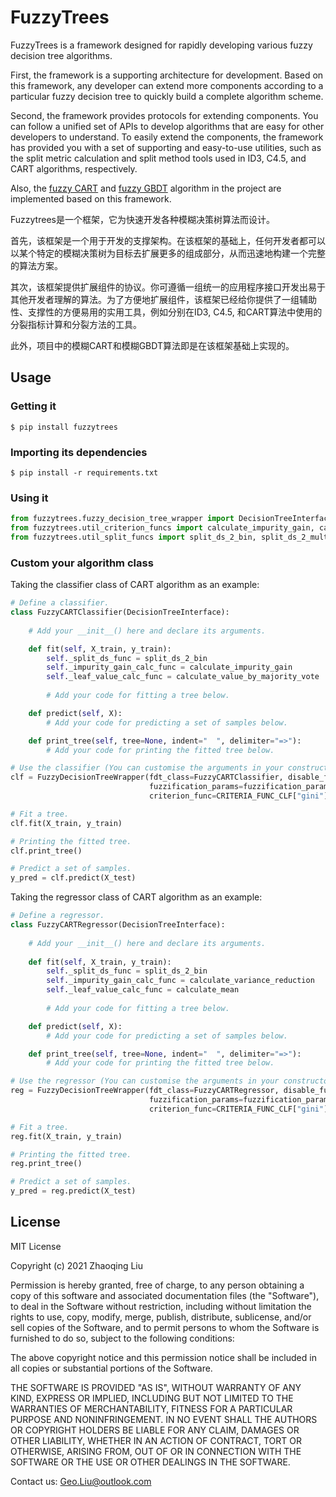 # FuzzyTrees

FuzzyTrees is a framework designed for rapidly developing various fuzzy decision tree algorithms.

First, the framework is a supporting architecture for development. Based on this framework, any developer can extend more components according to a particular fuzzy decision tree to quickly build a complete algorithm scheme.

Second, the framework provides protocols for extending components. You can follow a unified set of APIs to develop algorithms that are easy for other developers to understand.
To easily extend the components, the framework has provided you with a set of supporting and easy-to-use utilities, such as the split metric calculation and split method tools used in ID3, C4.5, and CART algorithms, respectively.

Also, the [fuzzy CART](fuzzytrees/fuzzy_cart.py) and [fuzzy GBDT](fuzzytrees/fuzzy_gbdt.py) algorithm in the project are implemented based on this framework.

Fuzzytrees是一个框架，它为快速开发各种模糊决策树算法而设计。

首先，该框架是一个用于开发的支撑架构。在该框架的基础上，任何开发者都可以以某个特定的模糊决策树为目标去扩展更多的组成部分，从而迅速地构建一个完整的算法方案。

其次，该框架提供扩展组件的协议。你可遵循一组统一的应用程序接口开发出易于其他开发者理解的算法。为了方便地扩展组件，该框架已经给你提供了一组辅助性、支撑性的方便易用的实用工具，例如分别在ID3, C4.5, 和CART算法中使用的分裂指标计算和分裂方法的工具。

此外，项目中的模糊CART和模糊GBDT算法即是在该框架基础上实现的。


## Usage

###  Getting it
```shell
$ pip install fuzzytrees
```

###  Importing its dependencies
```shell
$ pip install -r requirements.txt
```

### Using it
```python
from fuzzytrees.fuzzy_decision_tree_wrapper import DecisionTreeInterface, CRITERIA_FUNC_CLF, CRITERIA_FUNC_REG, Node, SplitRule, BinarySubtrees
from fuzzytrees.util_criterion_funcs import calculate_impurity_gain, calculate_value_by_majority_vote, calculate_variance_reduction, calculate_mean, calculate_proba, calculate_impurity_gain_ratio
from fuzzytrees.util_split_funcs import split_ds_2_bin, split_ds_2_multi, split_disc_ds_2_multi
```

### Custom your algorithm class
Taking the classifier class of CART algorithm as an example:
```python
# Define a classifier.
class FuzzyCARTClassifier(DecisionTreeInterface):
    
    # Add your __init__() here and declare its arguments.

    def fit(self, X_train, y_train):
        self._split_ds_func = split_ds_2_bin
        self._impurity_gain_calc_func = calculate_impurity_gain
        self._leaf_value_calc_func = calculate_value_by_majority_vote
        
        # Add your code for fitting a tree below.

    def predict(self, X):
        # Add your code for predicting a set of samples below.

    def print_tree(self, tree=None, indent="  ", delimiter="=>"):
        # Add your code for printing the fitted tree below.

# Use the classifier (You can customise the arguments in your constructor and their default values).
clf = FuzzyDecisionTreeWrapper(fdt_class=FuzzyCARTClassifier, disable_fuzzy=False,
                               fuzzification_params=fuzzification_params,
                               criterion_func=CRITERIA_FUNC_CLF["gini"], max_depth=5)

# Fit a tree.
clf.fit(X_train, y_train)

# Printing the fitted tree.
clf.print_tree()

# Predict a set of samples.
y_pred = clf.predict(X_test)
```

Taking the regressor class of CART algorithm as an example:
```python
# Define a regressor.
class FuzzyCARTRegressor(DecisionTreeInterface):
    
    # Add your __init__() here and declare its arguments.
    
    def fit(self, X_train, y_train):
        self._split_ds_func = split_ds_2_bin
        self._impurity_gain_calc_func = calculate_variance_reduction
        self._leaf_value_calc_func = calculate_mean
        
        # Add your code for fitting a tree below.

    def predict(self, X):
        # Add your code for predicting a set of samples below.

    def print_tree(self, tree=None, indent="  ", delimiter="=>"):
        # Add your code for printing the fitted tree below.

# Use the regressor (You can customise the arguments in your constructor and their default values).
reg = FuzzyDecisionTreeWrapper(fdt_class=FuzzyCARTRegressor, disable_fuzzy=False,
                               fuzzification_params=fuzzification_params,
                               criterion_func=CRITERIA_FUNC_CLF["gini"], max_depth=5)

# Fit a tree.
reg.fit(X_train, y_train)

# Printing the fitted tree.
reg.print_tree()

# Predict a set of samples.
y_pred = reg.predict(X_test)
```



License
----

MIT License

Copyright (c) 2021 Zhaoqing Liu

Permission is hereby granted, free of charge, to any person obtaining a copy
of this software and associated documentation files (the "Software"), to deal
in the Software without restriction, including without limitation the rights
to use, copy, modify, merge, publish, distribute, sublicense, and/or sell
copies of the Software, and to permit persons to whom the Software is
furnished to do so, subject to the following conditions:

The above copyright notice and this permission notice shall be included in all
copies or substantial portions of the Software.

THE SOFTWARE IS PROVIDED "AS IS", WITHOUT WARRANTY OF ANY KIND, EXPRESS OR
IMPLIED, INCLUDING BUT NOT LIMITED TO THE WARRANTIES OF MERCHANTABILITY,
FITNESS FOR A PARTICULAR PURPOSE AND NONINFRINGEMENT. IN NO EVENT SHALL THE
AUTHORS OR COPYRIGHT HOLDERS BE LIABLE FOR ANY CLAIM, DAMAGES OR OTHER
LIABILITY, WHETHER IN AN ACTION OF CONTRACT, TORT OR OTHERWISE, ARISING FROM,
OUT OF OR IN CONNECTION WITH THE SOFTWARE OR THE USE OR OTHER DEALINGS IN THE
SOFTWARE.


Contact us: Geo.Liu@outlook.com


